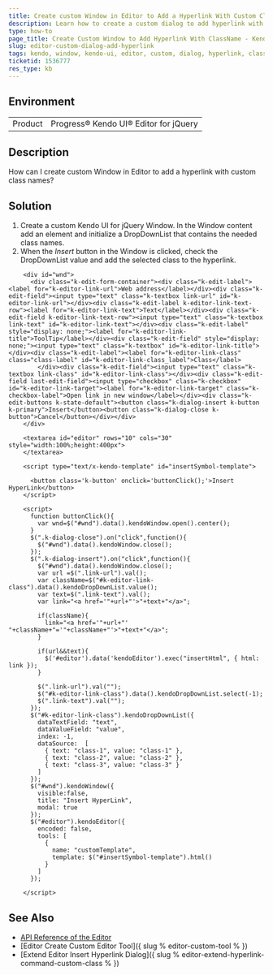 ```yaml
---
title: Create custom Window in Editor to Add a Hyperlink With Custom Classnames
description: Learn how to create a custom dialog to add hyperlink with custom class in the Kendo UI Editor.
type: how-to
page_title: Create Custom Window to Add Hyperlink With ClassName - Kendo UI Editor for jQuery
slug: editor-custom-dialog-add-hyperlink
tags: kendo, window, kendo-ui, editor, custom, dialog, hyperlink, class
ticketid: 1536777
res_type: kb
---
```


## Environment

<table>
	<tr>
		<td>Product</td>
		<td>Progress® Kendo UI® Editor for jQuery</td>
	</tr>
</table>


## Description

How can I create custom Window in Editor to add a hyperlink with custom class names?

## Solution

1. Create a custom Kendo UI for jQuery Window. In the Window content add an element and initialize a DropDownList that contains the needed class names.
1. When the *Insert* button in the Window is clicked, check the DropDownList value and add the selected class to the hyperlink.

```dojo
    <div id="wnd">
      <div class="k-edit-form-container"><div class="k-edit-label"><label for="k-editor-link-url">Web address</label></div><div class="k-edit-field"><input type="text" class="k-textbox link-url" id="k-editor-link-url"></div><div class="k-edit-label k-editor-link-text-row"><label for="k-editor-link-text">Text</label></div><div class="k-edit-field k-editor-link-text-row"><input type="text" class="k-textbox link-text" id="k-editor-link-text"></div><div class="k-edit-label" style="display: none;"><label for="k-editor-link-title">ToolTip</label></div><div class="k-edit-field" style="display: none;"><input type="text" class="k-textbox" id="k-editor-link-title"></div><div class="k-edit-label"><label for="k-editor-link-class" class="class-label" id="k-editor-link-class_label">Class</label>
        </div><div class="k-edit-field"><input type="text" class="k-textbox link-class" id="k-editor-link-class"></div><div class="k-edit-field last-edit-field"><input type="checkbox" class="k-checkbox" id="k-editor-link-target"><label for="k-editor-link-target" class="k-checkbox-label">Open link in new window</label></div><div class="k-edit-buttons k-state-default"><button class="k-dialog-insert k-button k-primary">Insert</button><button class="k-dialog-close k-button">Cancel</button></div></div>
    </div>

    <textarea id="editor" rows="10" cols="30" style="width:100%;height:400px">
    </textarea>

    <script type="text/x-kendo-template" id="insertSymbol-template">

      <button class='k-button' onclick='buttonClick();'>Insert HyperLink</button>
    </script>

    <script>
      function buttonClick(){
        var wnd=$("#wnd").data().kendoWindow.open().center();
      }
      $(".k-dialog-close").on("click",function(){
        $("#wnd").data().kendoWindow.close();
      });
      $(".k-dialog-insert").on("click",function(){
        $("#wnd").data().kendoWindow.close();
        var url =$(".link-url").val();
        var className=$("#k-editor-link-class").data().kendoDropDownList.value();
        var text=$(".link-text").val();
        var link="<a href='"+url+"'>"+text+"</a>";

        if(className){
          link="<a href='"+url+"' "+className+"='"+className+"'>"+text+"</a>";
        }

        if(url&&text){
          $('#editor').data('kendoEditor').exec("insertHtml", { html: link });
        }

        $(".link-url").val("");
        $("#k-editor-link-class").data().kendoDropDownList.select(-1);
        $(".link-text").val("");
      });
      $("#k-editor-link-class").kendoDropDownList({
        dataTextField: "text",
        dataValueField: "value",
        index: -1,
        dataSource:  [
          { text: "class-1", value: "class-1" },
          { text: "class-2", value: "class-2" },
          { text: "class-3", value: "class-3" }
        ]
      });
      $("#wnd").kendoWindow({
        visible:false,
        title: "Insert HyperLink",
        modal: true
      });
      $("#editor").kendoEditor({
        encoded: false,
        tools: [
          {
            name: "customTemplate",
            template: $("#insertSymbol-template").html()
          }
        ]
      });

    </script>
```

## See Also

* [API Reference of the Editor](https://docs.telerik.com/kendo-ui/api/javascript/ui/editor)
* [Editor Create Custom Editor Tool]({ slug % editor-custom-tool % })
* [Extend Editor Insert Hyperlink Dialog]({ slug % editor-extend-hyperlink-command-custom-class % })
